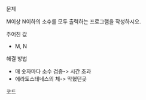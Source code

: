 문제

M이상 N이하의 소수를 모두 출력하는 프로그램을 작성하시오.

주어진 값
- M, N

해결 방법
- 매 숫자마다 소수 검증-> 시간 초과
- 에라토스테네스의 체->
막혔던곳

코드
